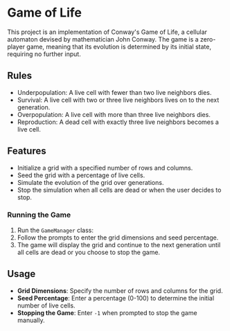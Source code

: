 # Game of Life

This project is an implementation of Conway's Game of Life, a cellular automaton devised by mathematician John Conway. The game is a zero-player game, meaning that its evolution is determined by its initial state, requiring no further input.

## Rules
- Underpopulation: A live cell with fewer than two live neighbors dies.
- Survival: A live cell with two or three live neighbors lives on to the next generation.
- Overpopulation: A live cell with more than three live neighbors dies.
- Reproduction: A dead cell with exactly three live neighbors becomes a live cell.

## Features

- Initialize a grid with a specified number of rows and columns.
- Seed the grid with a percentage of live cells.
- Simulate the evolution of the grid over generations.
- Stop the simulation when all cells are dead or when the user decides to stop.

### Running the Game

1. Run the `GameManager` class:
2. Follow the prompts to enter the grid dimensions and seed percentage.
3. The game will display the grid and continue to the next generation until all cells are dead or you choose to stop the game.

## Usage

- **Grid Dimensions**: Specify the number of rows and columns for the grid.
- **Seed Percentage**: Enter a percentage (0-100) to determine the initial number of live cells.
- **Stopping the Game**: Enter `-1` when prompted to stop the game manually.
